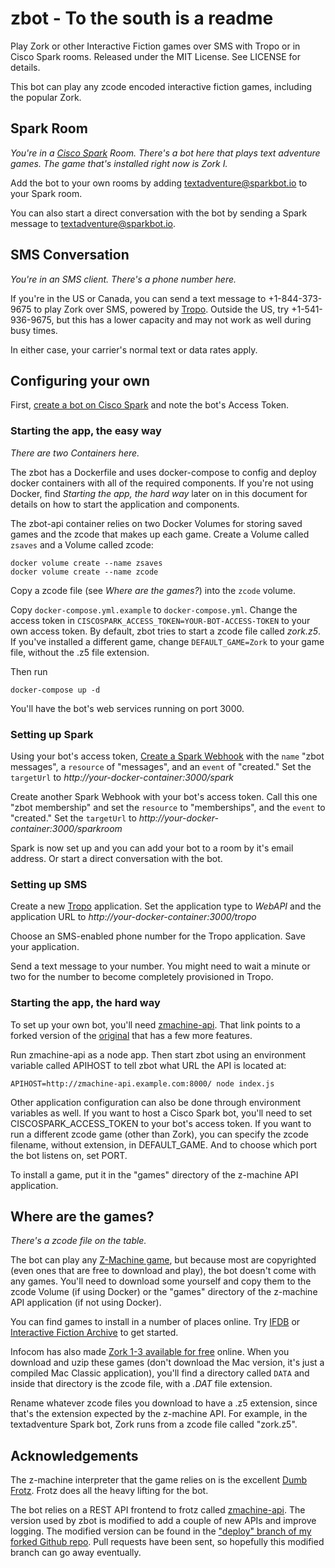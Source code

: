 # zbot - To the south is a readme

Play Zork or other Interactive Fiction games over SMS with Tropo or in Cisco Spark
rooms. Released under the MIT License. See LICENSE for details.

This bot can play any zcode encoded interactive fiction games, including the
popular Zork.

## Spark Room

*You're in a [Cisco Spark](https://ciscospark.com) Room. There's a bot here that
plays text adventure games. The game that's installed right now is Zork I.*

Add the bot to your own rooms by adding textadventure@sparkbot.io to your Spark
room.

You can also start a direct conversation with the bot by sending a Spark message
to textadventure@sparkbot.io.

## SMS Conversation

*You're in an SMS client. There's a phone number here.*

If you're in the US or Canada, you can send a text message to +1-844-373-9675 to
play Zork over SMS, powered by [Tropo](https://www.tropo.com). Outside the US,
try +1-541-936-9675, but this has a lower capacity and may not work as well during
busy times.

In either case, your carrier's normal text or data rates apply.

## Configuring your own

First, [create a bot on Cisco Spark](https://developer.ciscospark.com/bots.html) and note
the bot's Access Token.

### Starting the app, the easy way

*There are two Containers here.*

The zbot has a Dockerfile and uses docker-compose to config and deploy docker
containers with all of the required components. If you're not using Docker, find
*Starting the app, the hard way* later on in this document for details on how to
start the application and components.

The zbot-api container relies on two Docker Volumes for storing saved games and
the zcode that makes up each game. Create a Volume called `zsaves` and a Volume
called zcode:

```
docker volume create --name zsaves
docker volume create --name zcode
```

Copy a zcode file (see *Where are the games?*) into the `zcode` volume.

Copy `docker-compose.yml.example` to `docker-compose.yml`. Change the access token
in `CISCOSPARK_ACCESS_TOKEN=YOUR-BOT-ACCESS-TOKEN` to your own access token. By
default, zbot tries to start a zcode file called *zork.z5*. If you've installed
a different game, change `DEFAULT_GAME=Zork` to your game file, without the .z5
file extension.

Then run

```
docker-compose up -d
```

You'll have the bot's web services running on port 3000.

### Setting up Spark

Using your bot's access token, [Create a Spark Webhook](https://developer.ciscospark.com/endpoint-webhooks-post.html)
with the `name` "zbot messages", a `resource` of "messages", and an `event` of "created."
Set the `targetUrl` to *http://your-docker-container:3000/spark*

Create another Spark Webhook with your bot's access token. Call this one "zbot membership"
and set the `resource` to "memberships", and the `event` to "created." Set the
`targetUrl` to *http://your-docker-container:3000/sparkroom*

Spark is now set up and you can add your bot to a room by it's email address. Or
start a direct conversation with the bot.

### Setting up SMS

Create a new [Tropo](https://www.tropo.com) application. Set the application type
to *WebAPI* and the application URL to *http://your-docker-container:3000/tropo*

Choose an SMS-enabled phone number for the Tropo application. Save your application.

Send a text message to your number. You might need to wait a minute or two for the
number to become completely provisioned in Tropo.

### Starting the app, the hard way

To set up your own bot, you'll need [zmachine-api](https://github.com/akalsey/zmachine-api/tree/deploy).
That link points to a forked version of the [original](https://github.com/opendns/zmachine-api/)
that has a few more features.

Run zmachine-api as a node app. Then start zbot using an environment variable called
APIHOST to tell zbot what URL the API is located at:

```
APIHOST=http://zmachine-api.example.com:8000/ node index.js
```

Other application configuration can also be done through environment variables as
well. If you want to host a Cisco Spark bot, you'll need to set CISCOSPARK_ACCESS_TOKEN
to your bot's access token. If you want to run a different zcode game (other than
Zork), you can specify the zcode filename, without extension, in DEFAULT_GAME.
And to choose which port the bot listens on, set PORT.

To install a game, put it in the "games" directory of the z-machine API application.

## Where are the games?

*There's a zcode file on the table.*

The bot can play any [Z-Machine game](https://en.wikipedia.org/wiki/Z-machine),
but because most are copyrighted (even ones that are free to download and play),
the bot doesn't come with any games. You'll need to download some yourself and copy
them to the zcode Volume (if using Docker) or the "games" directory of the z-machine
API application (if not using Docker).

You can find games to install in a number of places online. Try [IFDB](http://ifdb.tads.org/)
or [Interactive Fiction Archive](http://www.ifarchive.org/) to get started.

Infocom has also made [Zork 1-3 available for free](http://www.infocom-if.org/downloads/downloads.html)
online. When you download and uzip these games (don't download the Mac version,
it's just a compiled Mac Classic application), you'll find a directory called
`DATA` and inside that directory is the zcode file, with a *.DAT* file extension.

Rename whatever zcode files you download to have a .z5 extension, since that's
the extension expected by the z-machine API. For example, in the textadventure Spark
bot, Zork runs from a zcode file called "zork.z5".

## Acknowledgements

The z-machine interpreter that the game relies on is the excellent
[Dumb Frotz](https://github.com/DavidGriffith/frotz). Frotz does all the heavy
lifting for the bot.

The bot relies on a REST API frontend to frotz called
[zmachine-api](https://github.com/opendns/zmachine-api/). The version used by zbot
is modified to add a couple of new APIs and improve logging. The modified version
can be found in the ["deploy" branch of my forked Github repo](https://github.com/akalsey/zmachine-api/). Pull requests have been sent, so
hopefully this modified branch can go away eventually.  